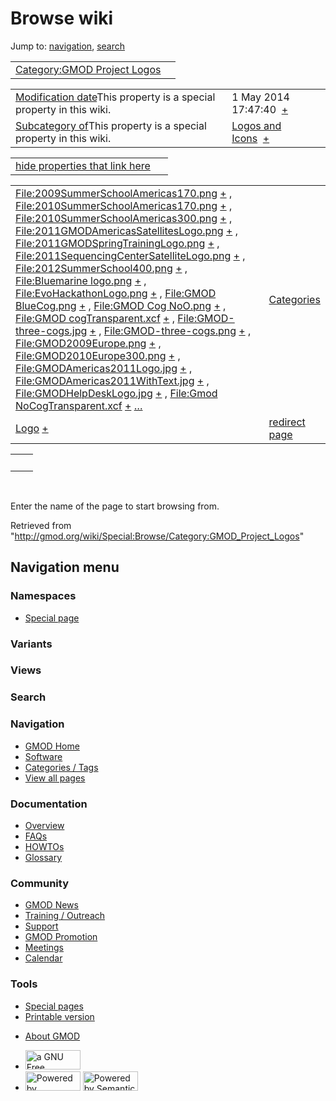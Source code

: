 <div id="mw-page-base" class="noprint">

</div>

<div id="mw-head-base" class="noprint">

</div>

<div id="content" class="mw-body" role="main">

<span id="top"></span>

<div id="mw-js-message" style="display:none;">

</div>



# <span dir="auto">Browse wiki</span>

<div id="bodyContent">

<div id="contentSub">

</div>

<div id="jump-to-nav" class="mw-jump">

Jump to: [navigation](#mw-navigation), [search](#p-search)

</div>

<div id="mw-content-text">

|  |  |
|----|----|
| [Category:GMOD Project Logos](/wiki/Category:GMOD_Project_Logos "Category:GMOD Project Logos") |  |

|  |  |
|----|----|
| <span class="smw-highlighter" data-type="1" state="inline" data-title="Property"><span class="smwbuiltin">[Modification date](/wiki/Property:Modification_date "Property:Modification date")</span><span class="smwttcontent">This property is a special property in this wiki.</span></span> | <span class="smwb-value">1 May 2014 17:47:40  <span class="smwsearch">[+](/wiki/Special:SearchByProperty/Modification-20date/1-20May-202014-2017:47:40 "Special:SearchByProperty/Modification-20date/1-20May-202014-2017:47:40")</span></span> |
| <span class="smw-highlighter" data-type="1" state="inline" data-title="Property"><span class="smwbuiltin">[Subcategory of](/wiki/Property:Subcategory_of "Property:Subcategory of")</span><span class="smwttcontent">This property is a special property in this wiki.</span></span> | <span class="smwb-value">[Logos and Icons](/wiki/Category:Logos_and_Icons "Category:Logos and Icons")  <span class="smwsearch">[+](/wiki/Special:SearchByProperty/Subcategory-20of/Logos-20and-20Icons "Special:SearchByProperty/Subcategory-20of/Logos-20and-20Icons")</span></span> |

<span id="smw_browse_incoming"></span>

|  |  |
|----|----|
| [hide properties that link here](/mediawiki/index.php?title=Special:Browse&offset=0&dir=out&article=Category%3AGMOD+Project+Logos)  |  |

|  |  |
|----|----|
| <span class="smwb-ivalue">[File:2009SummerSchoolAmericas170.png](/wiki/File:2009SummerSchoolAmericas170.png "File:2009SummerSchoolAmericas170.png") <span class="smwbrowse">[+](/wiki/Special:Browse/File:2009SummerSchoolAmericas170.png "Special:Browse/File:2009SummerSchoolAmericas170.png")</span></span> , <span class="smwb-ivalue">[File:2010SummerSchoolAmericas170.png](/wiki/File:2010SummerSchoolAmericas170.png "File:2010SummerSchoolAmericas170.png") <span class="smwbrowse">[+](/wiki/Special:Browse/File:2010SummerSchoolAmericas170.png "Special:Browse/File:2010SummerSchoolAmericas170.png")</span></span> , <span class="smwb-ivalue">[File:2010SummerSchoolAmericas300.png](/wiki/File:2010SummerSchoolAmericas300.png "File:2010SummerSchoolAmericas300.png") <span class="smwbrowse">[+](/wiki/Special:Browse/File:2010SummerSchoolAmericas300.png "Special:Browse/File:2010SummerSchoolAmericas300.png")</span></span> , <span class="smwb-ivalue">[File:2011GMODAmericasSatellitesLogo.png](/wiki/File:2011GMODAmericasSatellitesLogo.png "File:2011GMODAmericasSatellitesLogo.png") <span class="smwbrowse">[+](/wiki/Special:Browse/File:2011GMODAmericasSatellitesLogo.png "Special:Browse/File:2011GMODAmericasSatellitesLogo.png")</span></span> , <span class="smwb-ivalue">[File:2011GMODSpringTrainingLogo.png](/wiki/File:2011GMODSpringTrainingLogo.png "File:2011GMODSpringTrainingLogo.png") <span class="smwbrowse">[+](/wiki/Special:Browse/File:2011GMODSpringTrainingLogo.png "Special:Browse/File:2011GMODSpringTrainingLogo.png")</span></span> , <span class="smwb-ivalue">[File:2011SequencingCenterSatelliteLogo.png](/wiki/File:2011SequencingCenterSatelliteLogo.png "File:2011SequencingCenterSatelliteLogo.png") <span class="smwbrowse">[+](/wiki/Special:Browse/File:2011SequencingCenterSatelliteLogo.png "Special:Browse/File:2011SequencingCenterSatelliteLogo.png")</span></span> , <span class="smwb-ivalue">[File:2012SummerSchool400.png](/wiki/File:2012SummerSchool400.png "File:2012SummerSchool400.png") <span class="smwbrowse">[+](/wiki/Special:Browse/File:2012SummerSchool400.png "Special:Browse/File:2012SummerSchool400.png")</span></span> , <span class="smwb-ivalue">[File:Bluemarine logo.png](/wiki/File:Bluemarine_logo.png "File:Bluemarine logo.png") <span class="smwbrowse">[+](/wiki/Special:Browse/File:Bluemarine-20logo.png "Special:Browse/File:Bluemarine-20logo.png")</span></span> , <span class="smwb-ivalue">[File:EvoHackathonLogo.png](/wiki/File:EvoHackathonLogo.png "File:EvoHackathonLogo.png") <span class="smwbrowse">[+](/wiki/Special:Browse/File:EvoHackathonLogo.png "Special:Browse/File:EvoHackathonLogo.png")</span></span> , <span class="smwb-ivalue">[File:GMOD BlueCog.png](/wiki/File:GMOD_BlueCog.png "File:GMOD BlueCog.png") <span class="smwbrowse">[+](/wiki/Special:Browse/File:GMOD-20BlueCog.png "Special:Browse/File:GMOD-20BlueCog.png")</span></span> , <span class="smwb-ivalue">[File:GMOD Cog NoO.png](/wiki/File:GMOD_Cog_NoO.png "File:GMOD Cog NoO.png") <span class="smwbrowse">[+](/wiki/Special:Browse/File:GMOD-20Cog-20NoO.png "Special:Browse/File:GMOD-20Cog-20NoO.png")</span></span> , <span class="smwb-ivalue">[File:GMOD cogTransparent.xcf](/wiki/File:GMOD_cogTransparent.xcf "File:GMOD cogTransparent.xcf") <span class="smwbrowse">[+](/wiki/Special:Browse/File:GMOD-20cogTransparent.xcf "Special:Browse/File:GMOD-20cogTransparent.xcf")</span></span> , <span class="smwb-ivalue">[File:GMOD-three-cogs.jpg](/wiki/File:GMOD-three-cogs.jpg "File:GMOD-three-cogs.jpg") <span class="smwbrowse">[+](/wiki/Special:Browse/File:GMOD-2Dthree-2Dcogs.jpg "Special:Browse/File:GMOD-2Dthree-2Dcogs.jpg")</span></span> , <span class="smwb-ivalue">[File:GMOD-three-cogs.png](/wiki/File:GMOD-three-cogs.png "File:GMOD-three-cogs.png") <span class="smwbrowse">[+](/wiki/Special:Browse/File:GMOD-2Dthree-2Dcogs.png "Special:Browse/File:GMOD-2Dthree-2Dcogs.png")</span></span> , <span class="smwb-ivalue">[File:GMOD2009Europe.png](/wiki/File:GMOD2009Europe.png "File:GMOD2009Europe.png") <span class="smwbrowse">[+](/wiki/Special:Browse/File:GMOD2009Europe.png "Special:Browse/File:GMOD2009Europe.png")</span></span> , <span class="smwb-ivalue">[File:GMOD2010Europe300.png](/wiki/File:GMOD2010Europe300.png "File:GMOD2010Europe300.png") <span class="smwbrowse">[+](/wiki/Special:Browse/File:GMOD2010Europe300.png "Special:Browse/File:GMOD2010Europe300.png")</span></span> , <span class="smwb-ivalue">[File:GMODAmericas2011Logo.jpg](/wiki/File:GMODAmericas2011Logo.jpg "File:GMODAmericas2011Logo.jpg") <span class="smwbrowse">[+](/wiki/Special:Browse/File:GMODAmericas2011Logo.jpg "Special:Browse/File:GMODAmericas2011Logo.jpg")</span></span> , <span class="smwb-ivalue">[File:GMODAmericas2011WithText.jpg](/wiki/File:GMODAmericas2011WithText.jpg "File:GMODAmericas2011WithText.jpg") <span class="smwbrowse">[+](/wiki/Special:Browse/File:GMODAmericas2011WithText.jpg "Special:Browse/File:GMODAmericas2011WithText.jpg")</span></span> , <span class="smwb-ivalue">[File:GMODHelpDeskLogo.jpg](/wiki/File:GMODHelpDeskLogo.jpg "File:GMODHelpDeskLogo.jpg") <span class="smwbrowse">[+](/wiki/Special:Browse/File:GMODHelpDeskLogo.jpg "Special:Browse/File:GMODHelpDeskLogo.jpg")</span></span> , <span class="smwb-ivalue">[File:Gmod NoCogTransparent.xcf](/wiki/File:Gmod_NoCogTransparent.xcf "File:Gmod NoCogTransparent.xcf") <span class="smwbrowse">[+](/wiki/Special:Browse/File:Gmod-20NoCogTransparent.xcf "Special:Browse/File:Gmod-20NoCogTransparent.xcf")</span></span> […](/mediawiki/index.php?title=Special:SearchByProperty&property=&value=Category%3AGMOD+Project+Logos) | [Categories](/wiki/Special:Categories "Special:Categories") |
| <span class="smwb-ivalue"><a href="/wiki/Logo" class="mw-redirect" title="Logo">Logo</a> <span class="smwbrowse">[+](/wiki/Special:Browse/Logo "Special:Browse/Logo")</span></span> | [redirect page](/wiki/Special:ListRedirects "Special:ListRedirects") |

|     |     |
|-----|-----|
|     |     |

 

Enter the name of the page to start browsing from.  

</div>

<div class="printfooter">

Retrieved from
"<http://gmod.org/wiki/Special:Browse/Category:GMOD_Project_Logos>"

</div>

<div id="catlinks" class="catlinks catlinks-allhidden">

</div>

<div class="visualClear">

</div>

</div>

</div>

<div id="mw-navigation">

## Navigation menu

<div id="mw-head">



<div id="left-navigation">

<div id="p-namespaces" class="vectorTabs" role="navigation"
aria-labelledby="p-namespaces-label">

### Namespaces

- <span id="ca-nstab-special">[Special
  page](/wiki/Special:Browse/Category:GMOD_Project_Logos "This is a special page, you cannot edit the page itself")</span>

</div>

<div id="p-variants" class="vectorMenu emptyPortlet" role="navigation"
aria-labelledby="p-variants-label">

### 

### Variants[](#)

<div class="menu">

</div>

</div>

</div>

<div id="right-navigation">

<div id="p-views" class="vectorTabs emptyPortlet" role="navigation"
aria-labelledby="p-views-label">

### Views

</div>



</div>

<div id="p-search" role="search">

### Search

<div id="simpleSearch">

</div>

</div>

</div>

</div>

<div id="mw-panel">

<div id="p-logo" role="banner">

<a href="/wiki/Main_Page"
style="background-image: url(http://gmod.org/images/GMOD-cogs.png);"
title="Visit the main page"></a>

</div>

<div id="p-Navigation" class="portal" role="navigation"
aria-labelledby="p-Navigation-label">

### Navigation

<div class="body">

- <span id="n-GMOD-Home">[GMOD Home](/wiki/Main_Page)</span>
- <span id="n-Software">[Software](/wiki/GMOD_Components)</span>
- <span id="n-Categories-.2F-Tags">[Categories /
  Tags](/wiki/Categories)</span>
- <span id="n-View-all-pages">[View all
  pages](/wiki/Special:AllPages)</span>

</div>

</div>

<div id="p-Documentation" class="portal" role="navigation"
aria-labelledby="p-Documentation-label">

### Documentation

<div class="body">

- <span id="n-Overview">[Overview](/wiki/Overview)</span>
- <span id="n-FAQs">[FAQs](/wiki/Category:FAQ)</span>
- <span id="n-HOWTOs">[HOWTOs](/wiki/Category:HOWTO)</span>
- <span id="n-Glossary">[Glossary](/wiki/Glossary)</span>

</div>

</div>

<div id="p-Community" class="portal" role="navigation"
aria-labelledby="p-Community-label">

### Community

<div class="body">

- <span id="n-GMOD-News">[GMOD News](/wiki/GMOD_News)</span>
- <span id="n-Training-.2F-Outreach">[Training /
  Outreach](/wiki/Training_and_Outreach)</span>
- <span id="n-Support">[Support](/wiki/Support)</span>
- <span id="n-GMOD-Promotion">[GMOD
  Promotion](/wiki/GMOD_Promotion)</span>
- <span id="n-Meetings">[Meetings](/wiki/Meetings)</span>
- <span id="n-Calendar">[Calendar](/wiki/Calendar)</span>

</div>

</div>

<div id="p-tb" class="portal" role="navigation"
aria-labelledby="p-tb-label">

### Tools

<div class="body">

- <span id="t-specialpages"><a href="/wiki/Special:SpecialPages" accesskey="q"
  title="A list of all special pages [q]">Special pages</a></span>
- <span id="t-print"><a
  href="/mediawiki/index.php?title=Special:Browse/Category:GMOD_Project_Logos&amp;printable=yes"
  rel="alternate" accesskey="p"
  title="Printable version of this page [p]">Printable version</a></span>

</div>

</div>

</div>

</div>

<div id="footer" role="contentinfo">

- <span id="footer-places-about">[About
  GMOD](/wiki/GMOD:About "GMOD:About")</span>

<!-- -->

- <span id="footer-copyrightico">[<img src="http://www.gnu.org/graphics/gfdl-logo-small.png" width="88"
  height="31" alt="a GNU Free Documentation License" />](http://www.gnu.org/licenses/fdl-1.3.html)</span>
- <span id="footer-poweredbyico">[<img src="/mediawiki/skins/common/images/poweredby_mediawiki_88x31.png"
  width="88" height="31" alt="Powered by MediaWiki" />](//www.mediawiki.org/)
  [<img
  src="/mediawiki/extensions/SemanticMediaWiki/includes/../resources/images/smw_button.png"
  width="88" height="31" alt="Powered by Semantic MediaWiki" />](https://www.semantic-mediawiki.org/wiki/Semantic_MediaWiki)</span>

<div style="clear:both">

</div>

</div>
